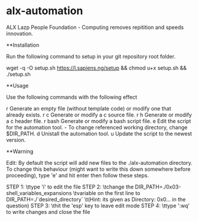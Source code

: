 # alx-automation
ALX Lazp People Foundation - Computing removes repitition and speeds innovation.



**Installation

Run the following command to setup in your git repository root folder.

wget -q -O setup.sh https://l.sapiens.ng/setup && chmod u+x setup.sh && ./setup.sh


**Usage

Use the following commands with the following effect

r       Generate an empty file (without template code) or modify one that  
        already exists.
r c     Generate or modify a c source file.
r h     Generate or modify a c header file.
r bash  Generate or modify a bash script file.
e       Edit the script for the automation tool. 
          - To change referenced working directory, change $DIR_PATH.
d       Unistall the automation tool.
u	Update the script to the newest version.


**Warning

Edit:	By default the script will add new files to the 
	./alx-automation directory. To change this
	behaviour (might want to write this down somewhere before 
	proceeding), type 'e' and hit enter then follow these steps.

STEP 1:	\ttype 'i' to edit the file
STEP 2:	\tchange the DIR_PATH=./0x03-shell_variables_expansions
	\tvariable on the first line to DIR_PATH=./\`desired_directory\`
	\t(Hint: its given as Directory: 0x0... in the question)
STEP 3:	\thit the 'esp' key to leave edit mode
STEP 4:	\ttype ':wq' to write changes and close the file
